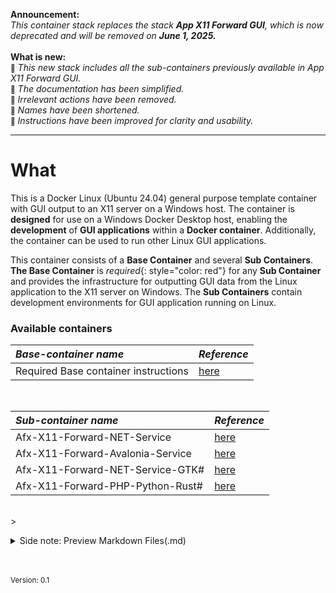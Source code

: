 

**Announcement:** <br>
*This container stack replaces the stack **App X11 Forward GUI**, which is now deprecated and will be removed on **June 1, 2025.***   <br><br>
**What is new:** <br>
<small>🌟</small> *This new stack includes all the sub-containers previously available in App X11 Forward GUI.* <br>
<small>🌟</small> *The documentation has been simplified.* <br>
<small>🌟</small> *Irrelevant actions have been removed.*<br>
<small>🌟</small> *Names have been shortened.* <br>
<small>🌟</small> *Instructions have been improved for clarity and usability.* <br>

<hr>

# What
This is a Docker Linux (Ubuntu 24.04) general purpose template container with GUI output to an X11 server on a Windows host. The container is **designed** for use on a Windows Docker Desktop host, enabling the **development** of **GUI applications** within a **Docker container**. Additionally, the container can be used to run other Linux GUI applications.

This container consists of a **Base Container** and several **Sub Containers**. **The Base Container** is *required*{: style="color: red"} for any **Sub Container** and provides the infrastructure for outputting GUI data from the Linux application to the X11 server on Windows. The **Sub Containers** contain development environments for GUI application running on Linux. 

### Available containers

| ***Base-container name***            | ***Reference*** |
|:-----------------                   |:----------------|
| Required Base container instructions         | [here](./Howtos/howto_create_a_dev_container#the-basic-container-setup) |

<br>

| ***Sub-container name***            | ***Reference*** |
|:-----------------                   |:----------------|
| Afx-X11-Forward-NET-Service         | [here](./Howtos/howto_create_a_dev_container#31-creating-the-net-sub-container-afx-x11-forward-net-service) |
| Afx-X11-Forward-Avalonia-Service    | [here](./Howtos/howto_create_a_dev_container#32-creating-an-avalonia-net-sub-container-afx-x11-forward-avalonia-service)|
| Afx-X11-Forward-NET-Service-GTK#    | [here](./Howtos/howto_create_a_dev_container#33-creating-an-net-gtk-sub-container-afx-x11-forward-net-service-gtk)  |
| Afx-X11-Forward-PHP-Python-Rust#    | [here](./Howtos/howto_create_a_dev_container#34---a-phppythonrust-sub-container)  |

 <br>> <br>

<details closed>  
  <summary class="clickable-summary">
  <span  class="summary-icon"></span> 
  Side note: Preview Markdown Files(.md)
  </summary> 	<!-- On same line is failure, Don't indent the following Markdown lines!  -->

> <br>
> 
> ### Preview Markdown Files(.md)
>
>To preview the Markdown (.md) files in this project, one of the solutions is to open these files in Visual Studio Code (VSC) and install the plugin: **Markdown Preview GitHub Styling** (Tested with version 2.04). Other plugins, or plugins for other programs, may not always work correctly with the file links in the documentation. I use the file link syntax supported by GitHub (Jekyll), which is also compatible with the above-mentioned plugin.
>
> To display the Preview screen in VSC: 
>- Ensure that you are **not** working in ***Restricted mode***.
>- Click on the "file.md" tab and choose: "Open preview." 
>- Alternatively, you can click the 'Open Preview to the Side' button at the top right. 
>
><br>
<a href="https://github.com/mjbvz/vscode-github-markdown-preview-style" target="_blank">Click here for more information on the Markdown Preview GitHub Styling plugin</a>
</details>


<br><br>
<small>Version: 0.1 </small>